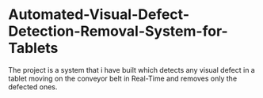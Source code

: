 # Automated-Visual-Defect-Detection-Removal-System-for-Tablets
The project is a system that i have built which detects any visual defect in a tablet moving on the conveyor belt in Real-Time and removes only the defected ones.
